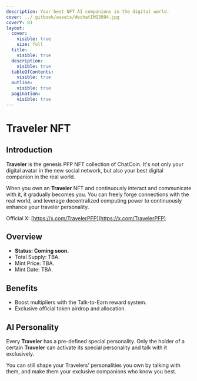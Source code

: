 ```yaml
---
description: Your best NFT AI companions in the digital world.
cover: ../.gitbook/assets/WechatIMG3894.jpg
coverY: 81
layout:
  cover:
    visible: true
    size: full
  title:
    visible: true
  description:
    visible: true
  tableOfContents:
    visible: true
  outline:
    visible: true
  pagination:
    visible: true
---
```


# Traveler NFT

## Introduction

**Traveler** is the genesis PFP NFT collection of ChatCoin. It's not only your digital avatar in the new social network, but also your best digital companion in the real world.

When you own an **Traveler** NFT and continuously interact and communicate with it, it gradually becomes you. You can freely forge connections with the real world, and leverage decentralized computing power to continuously enhance your traveler personality.

Official X: [https://x.com/TravelerPFP](https://x.com/TravelerPFP)

## Overview

* **Status: Coming soon.**
* Total Supply: TBA.
* Mint Price: TBA.
* Mint Date: TBA.

## Benefits

* Boost multipliers with the Talk-to-Earn reward system.
* Exclusive official token airdrop and allocation.

## AI Personality

Every **Traveler** has a pre-defined special personality. Only the holder of a certain **Traveler** can activate its special personality and talk with it exclusively.

You can still shape your Travelers' personalities you own by talking with them, and make them your exclusive companions who know you best.
